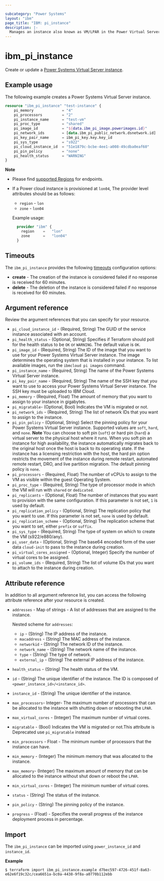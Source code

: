 ```yaml
---

subcategory: "Power Systems"
layout: "ibm"
page_title: "IBM: pi_instance"
description: |-
  Manages an instance also known as VM/LPAR in the Power Virtual Server cloud.
---
```


# ibm_pi_instance
Create or update a [Power Systems Virtual Server instance](https://cloud.ibm.com/docs/power-iaas?topic=power-iaas-creating-power-virtual-server).

## Example usage
The following example creates a Power Systems Virtual Server instance. 

```terraform
resource "ibm_pi_instance" "test-instance" {
    pi_memory             = "4"
    pi_processors         = "2"
    pi_instance_name      = "test-vm"
    pi_proc_type          = "shared"
    pi_image_id           = "${data.ibm_pi_image.powerimages.id}"
    pi_network_ids        = [data.ibm_pi_public_network.dsnetwork.id]
    pi_key_pair_name      = ibm_pi_key.key.key_id
    pi_sys_type           = "s922"
    pi_cloud_instance_id  = "51e1879c-bcbe-4ee1-a008-49cdba0eaf60"
    pi_pin_policy         = "none"
    pi_health_status      = "WARNING"
}
```

**Note**
* Please find [supported Regions](https://cloud.ibm.com/apidocs/power-cloud#endpoint) for endpoints.
* If a Power cloud instance is provisioned at `lon04`, The provider level attributes should be as follows:
  * `region` - `lon`
  * `zone` - `lon04`
  
  Example usage:
  
  ```terraform
    provider "ibm" {
      region    =   "lon"
      zone      =   "lon04"
    }
  ```

## Timeouts

The `ibm_pi_instance` provides the following [timeouts](https://www.terraform.io/docs/language/resources/syntax.html) configuration options:

- **create** - The creation of the instance is considered failed if no response is received for 60 minutes. 
- **delete** - The deletion of the instance is considered failed if no response is received for 60 minutes. 


## Argument reference
Review the argument references that you can specify for your resource. 

- `pi_cloud_instance_id` - (Required, String) The GUID of the service instance associated with an account.
- `pi_health_status` - (Optional, String) Specifies if Terraform should poll for the health status to be `OK` or `WARNING`. The default value is `OK`.
- `pi_image_id` - (Required, String) The ID of the image that you want to use for your Power Systems Virtual Server instance. The image determines the operating system that is installed in your instance. To list available images, run the `ibmcloud pi images` command.
- `pi_instance_name` - (Required, String) The name of the Power Systems Virtual Server instance. 
- `pi_key_pair_name` - (Required, String) The name of the SSH key that you want to use to access your Power Systems Virtual Server instance. The SSH key must be uploaded to IBM Cloud.
- `pi_memory` - (Required, Float) The amount of memory that you want to assign to your instance in gigabytes.
- `pi_migratable`- (Optional, Bool) Indicates the VM is migrated or not.
- `pi_network_ids` - (Required, String) The list of network IDs that you want to assign to the instance. 
- `pi_pin_policy` - (Optional, String) Select the pinning policy for your Power Systems Virtual Server instance. Supported values are `soft`, `hard`, and `none`.    **Note** You can choose to soft pin (`soft`) or hard pin (`hard`) a virtual server to the physical host where it runs. When you soft pin an instance for high availability, the instance automatically migrates back to the original host once the host is back to its operating state. If the instance has a licensing restriction with the host, the hard pin option restricts the movement of the instance during remote restart, automated remote restart, DRO, and live partition migration. The default pinning policy is `none`. 
- `pi_processors` - (Required, Float) The number of vCPUs to assign to the VM as visible within the guest Operating System. 
- `pi_proc_type` - (Required, String) The type of processor mode in which the VM will run with `shared` or `dedicated`.
- `pi_replicants` - (Optional, Float) The number of instances that you want to provision with the same configuration. If this parameter is not set,  `1` is used by default.
- `pi_replication_policy` - (Optional, String) The replication policy that you want to use. If this parameter is not set, `none` is used by default. 
- `pi_replication_scheme` - (Optional, String) The replication scheme that you want to set, either `prefix` or `suffix`.
- `pi_sys_type` - (Required, String) The type of system on which to create the VM (s922/e880/any). 
- `pi_user_data` - (Optional, String) The base64 encoded form of the user data `cloud-init` to pass to the instance during creation. 
- `pi_virtual_cores_assigned`  - (Optional, Integer) Specify the number of virtual cores to be assigned.
- `pi_volume_ids` - (Required, String) The list of volume IDs that you want to attach to the instance during creation.


## Attribute reference
In addition to all argument reference list, you can access the following attribute reference after your resource is created.

- `addresses` - Map of strings - A list of addresses that are assigned to the instance.

  Nested scheme for `addresses`:
  - `ip` - (String) The IP address of the instance.
  - `macaddress` - (String) The MAC address of the instance.
  - `networkid` - (String) The network ID of the instance.
  - `network_name` - (String) The network name of the instance.
  - `type` - (String) The type of network.
  - `external_ip` - (String) The external IP address of the instance.
- `health_status` - (String) The health status of the VM.
- `id` - (String) The unique identifier of the instance. The ID is composed of `<power_instance_id>/<instance_id>`.
- `instance_id` - (String) The unique identifier of the instance. 
- `max_processors`- Integer- The maximum number of processors that can be allocated to the instance with shutting down or rebooting the `LPAR`.
- `max_virtual_cores` - (Integer) The maximum number of virtual cores.
- `migratable` - (Bool) Indicates the VM is migrated or not.This attribute is Deprecated use `pi_migratable` instead
- `min_processors` - Float - The minimum number of processors that the instance can have. 
- `min_memory` - (Integer) The minimum memory that was allocated to the instance.
- `max_memory`- (Integer) The maximum amount of memory that can be allocated to the instance without shut down or reboot the `LPAR`.
- `min_virtual_cores` - (Integer) The minimum number of virtual cores.
- `status` - (String) The status of the instance.
- `pin_policy`  - (String) The pinning policy of the instance.
- `progress` - (Float) - Specifies the overall progress of the instance deployment process in percentage.

## Import

The `ibm_pi_instance` can be imported using `power_instance_id` and `instance_id`.

**Example**

```
$ terraform import ibm_pi_instance.example d7bec597-4726-451f-8a63-e62e6f19c32c/cea6651a-bc0a-4438-9f8a-a0770b112ebb
```
